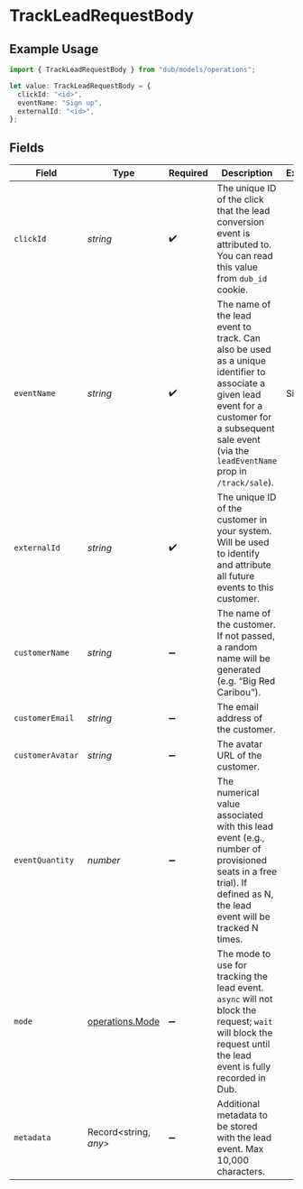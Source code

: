 # TrackLeadRequestBody

## Example Usage

```typescript
import { TrackLeadRequestBody } from "dub/models/operations";

let value: TrackLeadRequestBody = {
  clickId: "<id>",
  eventName: "Sign up",
  externalId: "<id>",
};
```

## Fields

| Field                                                                                                                                                                                                    | Type                                                                                                                                                                                                     | Required                                                                                                                                                                                                 | Description                                                                                                                                                                                              | Example                                                                                                                                                                                                  |
| -------------------------------------------------------------------------------------------------------------------------------------------------------------------------------------------------------- | -------------------------------------------------------------------------------------------------------------------------------------------------------------------------------------------------------- | -------------------------------------------------------------------------------------------------------------------------------------------------------------------------------------------------------- | -------------------------------------------------------------------------------------------------------------------------------------------------------------------------------------------------------- | -------------------------------------------------------------------------------------------------------------------------------------------------------------------------------------------------------- |
| `clickId`                                                                                                                                                                                                | *string*                                                                                                                                                                                                 | :heavy_check_mark:                                                                                                                                                                                       | The unique ID of the click that the lead conversion event is attributed to. You can read this value from `dub_id` cookie.                                                                                |                                                                                                                                                                                                          |
| `eventName`                                                                                                                                                                                              | *string*                                                                                                                                                                                                 | :heavy_check_mark:                                                                                                                                                                                       | The name of the lead event to track. Can also be used as a unique identifier to associate a given lead event for a customer for a subsequent sale event (via the `leadEventName` prop in `/track/sale`). | Sign up                                                                                                                                                                                                  |
| `externalId`                                                                                                                                                                                             | *string*                                                                                                                                                                                                 | :heavy_check_mark:                                                                                                                                                                                       | The unique ID of the customer in your system. Will be used to identify and attribute all future events to this customer.                                                                                 |                                                                                                                                                                                                          |
| `customerName`                                                                                                                                                                                           | *string*                                                                                                                                                                                                 | :heavy_minus_sign:                                                                                                                                                                                       | The name of the customer. If not passed, a random name will be generated (e.g. “Big Red Caribou”).                                                                                                       |                                                                                                                                                                                                          |
| `customerEmail`                                                                                                                                                                                          | *string*                                                                                                                                                                                                 | :heavy_minus_sign:                                                                                                                                                                                       | The email address of the customer.                                                                                                                                                                       |                                                                                                                                                                                                          |
| `customerAvatar`                                                                                                                                                                                         | *string*                                                                                                                                                                                                 | :heavy_minus_sign:                                                                                                                                                                                       | The avatar URL of the customer.                                                                                                                                                                          |                                                                                                                                                                                                          |
| `eventQuantity`                                                                                                                                                                                          | *number*                                                                                                                                                                                                 | :heavy_minus_sign:                                                                                                                                                                                       | The numerical value associated with this lead event (e.g., number of provisioned seats in a free trial). If defined as N, the lead event will be tracked N times.                                        |                                                                                                                                                                                                          |
| `mode`                                                                                                                                                                                                   | [operations.Mode](../../models/operations/mode.md)                                                                                                                                                       | :heavy_minus_sign:                                                                                                                                                                                       | The mode to use for tracking the lead event. `async` will not block the request; `wait` will block the request until the lead event is fully recorded in Dub.                                            |                                                                                                                                                                                                          |
| `metadata`                                                                                                                                                                                               | Record<string, *any*>                                                                                                                                                                                    | :heavy_minus_sign:                                                                                                                                                                                       | Additional metadata to be stored with the lead event. Max 10,000 characters.                                                                                                                             |                                                                                                                                                                                                          |
